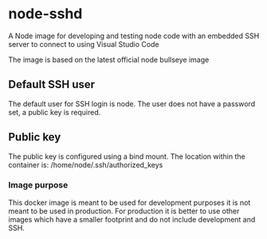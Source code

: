 # node-sshd
A Node image for developing and testing node code with an embedded SSH server to connect to using Visual Studio Code

The image is based on the latest official node bullseye image

## Default SSH user
The default user for SSH login is node. The user does not have a password set, a public key is required.

## Public key
The public key is configured using a bind mount. The location within the container is: /home/node/.ssh/authorized_keys

### Image purpose
This docker image is meant to be used for development purposes it is not meant to be used in production. For production it is better to use other images which have a smaller footprint and do not include development and SSH. 
